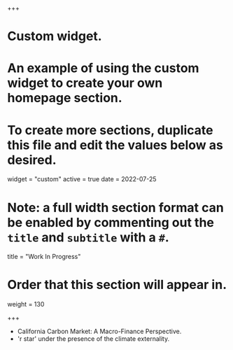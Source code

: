 +++
# Custom widget.
# An example of using the custom widget to create your own homepage section.
# To create more sections, duplicate this file and edit the values below as desired.
widget = "custom"
active = true
date = 2022-07-25

# Note: a full width section format can be enabled by commenting out the `title` and `subtitle` with a `#`.
title = "Work In Progress"


# Order that this section will appear in.
weight = 130

+++
- California Carbon Market: A Macro-Finance Perspective.
- 'r star' under the presence of the climate externality.
